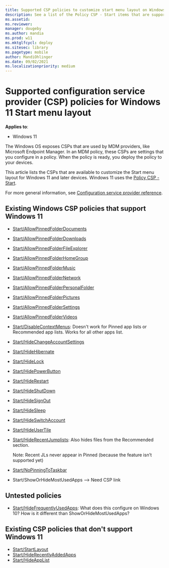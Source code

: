 ```yaml
---
title: Supported CSP policies to customize start menu layout on Windows 11 | Microsoft Docs
description: See a list of the Policy CSP - Start items that are supported on Windows 11 to customize the Start menu layout.
ms.assetid: 
ms.reviewer: 
manager: dougeby
ms.author: mandia
ms.prod: w11
ms.mktglfcycl: deploy
ms.sitesec: library
ms.pagetype: mobile
author: MandiOhlinger
ms.date: 09/02/2021
ms.localizationpriority: medium
---
```


# Supported configuration service provider (CSP) policies for Windows 11 Start menu layout

**Applies to**:

- Windows 11

The Windows OS exposes CSPs that are used by MDM providers, like Microsoft Endpoint Manager. In an MDM policy, these CSPs are settings that you configure in a policy. When the policy is ready, you deploy the policy to your devices.

This article lists the CSPs that are available to customize the Start menu layout for Windows 11 and later devices. Windows 11 uses the [Policy CSP - Start](../client-management/mdm/policy-csp-start.md).

For more general information, see [Configuration service provider reference](../client-management/mdm/configuration-service-provider-reference.md).

## Existing Windows CSP policies that support Windows 11

- [Start/AllowPinnedFolderDocuments](../client-management/mdm/policy-csp-start.md#start-allowpinnedfolderdocuments)
- [Start/AllowPinnedFolderDownloads](../client-management/mdm/policy-csp-start.md#start-allowpinnedfolderfileexplorer)
- [Start/AllowPinnedFolderFileExplorer](../client-management/mdm/policy-csp-start.md#start-allowpinnedfolderhomegroup)
- [Start/AllowPinnedFolderHomeGroup](../client-management/mdm/policy-csp-start.md#start-allowpinnedfolderhomegroup)
- [Start/AllowPinnedFolderMusic](../client-management/mdm/policy-csp-start.md#start-allowpinnedfoldermusic)
- [Start/AllowPinnedFolderNetwork](../client-management/mdm/policy-csp-start.md#start-allowpinnedfoldernetwork)
- [Start/AllowPinnedFolderPersonalFolder](../client-management/mdm/policy-csp-start.md#start-allowpinnedfolderpersonalfolder)
- [Start/AllowPinnedFolderPictures](../client-management/mdm/policy-csp-start.md#start-allowpinnedfolderpictures)
- [Start/AllowPinnedFolderSettings](../client-management/mdm/policy-csp-start.md#start-allowpinnedfoldersettings)
- [Start/AllowPinnedFolderVideos](../client-management/mdm/policy-csp-start.md#start-allowpinnedfoldervideos)
- [Start/DisableContextMenus](../client-management/mdm/policy-csp-start.md#start-disablecontextmenus): Doesn't work for Pinned app lists or Recommended app lists. Works for all other apps list.
- [Start/HideChangeAccountSettings](../client-management/mdm/policy-csp-start.md#start-hidechangeaccountsettings)
- [Start/HideHibernate](../client-management/mdm/policy-csp-start.md#start-hidehibernate)
- [Start/HideLock](../client-management/mdm/policy-csp-start.md#start-hidelock)
- [Start/HidePowerButton](../client-management/mdm/policy-csp-start.md#start-hidepowerbutton)
- [Start/HideRestart](../client-management/mdm/policy-csp-start.md#start-hiderestart)
- [Start/HideShutDown](../client-management/mdm/policy-csp-start.md#start-hideshutdown)
- [Start/HideSignOut](../client-management/mdm/policy-csp-start.md#start-hidesignout)
- [Start/HideSleep](../client-management/mdm/policy-csp-start.md#start-hidesleep)
- [Start/HideSwitchAccount](../client-management/mdm/policy-csp-start.md#start-hideswitchaccount)
- [Start/HideUserTile](../client-management/mdm/policy-csp-start.md#start-hideusertile)
- [Start/HideRecentJumplists](../client-management/mdm/policy-csp-start.md#start-hiderecentjumplists): Also hides files from the Recommended section.

  Note: Recent JLs never appear in Pinned (because the feature isn’t supported yet)

- [Start/NoPinningToTaskbar](../client-management/mdm/policy-csp-start.md#start-nopinningtotaskbar)
- Start/ShowOrHideMostUsedApps --> Need CSP link

## Untested policies

- [Start/HideFrequentlyUsedApps]((../client-management/mdm/policy-csp-start.md#start-hidefrequentlyusedapps)): What does this configure on Windows 10? How is it different than ShowOrHideMostUsedApps? 

## Existing CSP policies that don't support Windows 11

- [Start/StartLayout](../client-management/mdm/policy-csp-start.md#start-startlayout)
- [Start/HideRecentlyAddedApps](../client-management/mdm/policy-csp-start.md#start-hiderecentlyaddedapps)
- [Start/HideAppList](../client-management/mdm/policy-csp-start.md#start-hideapplist)
